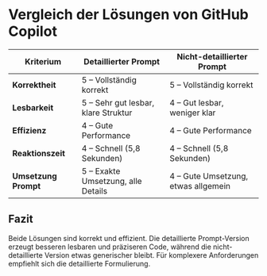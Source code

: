 # Vergleich der Lösungen von GitHub Copilot

| Kriterium             | Detaillierter Prompt                 | Nicht-detaillierter Prompt           |
|-----------------------|------------------------------------|------------------------------------|
| **Korrektheit**       | 5 – Vollständig korrekt             | 5 – Vollständig korrekt             |
| **Lesbarkeit**        | 5 – Sehr gut lesbar, klare Struktur| 4 – Gut lesbar, weniger klar       |
| **Effizienz**         | 4 – Gute Performance                | 4 – Gute Performance                |
| **Reaktionszeit**     | 4 – Schnell (5,8 Sekunden)          | 4 – Schnell (5,8 Sekunden)          |
| **Umsetzung Prompt**  | 5 – Exakte Umsetzung, alle Details | 4 – Gute Umsetzung, etwas allgemein |

## Fazit

Beide Lösungen sind korrekt und effizient. Die detaillierte Prompt-Version erzeugt besseren lesbaren und präziseren Code, während die nicht-detaillierte Version etwas generischer bleibt. Für komplexere Anforderungen empfiehlt sich die detaillierte Formulierung.
